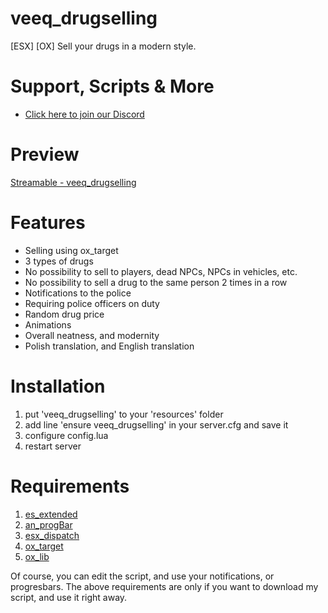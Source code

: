 
# veeq_drugselling
[ESX] [OX] Sell your drugs in a modern style. 

# Support, Scripts & More
- [Click here to join our Discord](https://discord.gg/ecKkq2P8cT)

# Preview
[Streamable - veeq_drugselling](https://streamable.com/ify0ds)

# Features
- Selling using ox_target
- 3 types of drugs
- No possibility to sell to players, dead NPCs, NPCs in vehicles, etc.
- No possibility to sell a drug to the same person 2 times in a row
- Notifications to the police
- Requiring police officers on duty
- Random drug price
- Animations
- Overall neatness, and modernity
- Polish translation, and English translation

# Installation
1. put 'veeq_drugselling' to your 'resources' folder
2. add line 'ensure veeq_drugselling' in your server.cfg and save it
3. configure config.lua
4. restart server

# Requirements
1. [es_extended](https://github.com/esx-framework/esx_core/tree/main/%5Bcore%5D/es_extended)
2. [an_progBar](https://github.com/aymannajim/an_progBar)
3. [esx_dispatch](https://forum.cfx.re/t/esx-free-dispatch-notifications/2436835)
4. [ox_target](https://forum.cfx.re/t/free-ox-target/4915598)
5. [ox_lib](https://github.com/overextended/ox_lib)

Of course, you can edit the script, and use your notifications, or progresbars. The above requirements are only if you want to download my script, and use it right away.
